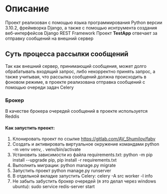 # Описание
Проект реализован с помощью языка программирования Python версии 3.10.2, фреймворка Django, а
также с помощью иснтрумента создания веб-интерфейсов Django REST Framework
Проект **TestApp** отвечает за отправку сообщений на внешний сервер

## Суть процесса рассылки сообщений
Так как внешний сервер, принимающий сообщения, может долго обрабатывать входящий запрос, либо некорректно
принять запрос, а также учитывая, что рассылка сообщений должна происходить в фоновом режиме,
в проекте реализована отправка сообщений с помощью очереди задач Celery

### Брокер
В качестве брокера очередей сообщений в проекте используется Reddis

#### Как запустить преокт:
1. Клонировать проект по ссылке https://gitlab.com/AV_Shumilov/fabv
2. Создать и активировать виртуальное окружение командами python -m venv venv, . venv/bin/activate
3. Установить зависимости из файла requirements.txt: python -m pip install --upgrade pip,
pip install -r requirements.txt
4. Выполнить миграции: python manage.py migrate
5. Запустить проект python manage.py runserver
6. В отдельной вкладке запустить Celery: celery -A src worker -l info 
7. Не забыть забустить брокер очередей (я это делал через windows ubuntu): sudo service redis-server start

